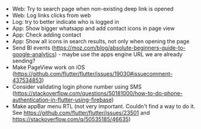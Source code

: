 - Web: Try to search page when non-existing deep link is opened
- Web: Log links clicks from web
- Log: try to better indicate who is logged in
- App: Show bigger whatsapp and add contact icons in page view
- App: Check adding contact
- App: Show all icons in search results, not only when opening the page
- Send BI events (https://moz.com/blog/absolute-beginners-guide-to-google-analytics) - maybe use the
  apps engine URL we are already sending?
- Make PageView work on iOS (https://github.com/flutter/flutter/issues/19030#issuecomment-437534853)
- Consider validating login phone number using
  SMS (https://stackoverflow.com/questions/50181000/how-to-do-phone-authentication-in-flutter-using-firebase)
- Make appBar menu RTL (not very important. Couldn't find a way to do it.
  See https://github.com/flutter/flutter/issues/23501
  and https://stackoverflow.com/q/50535185/46635)
